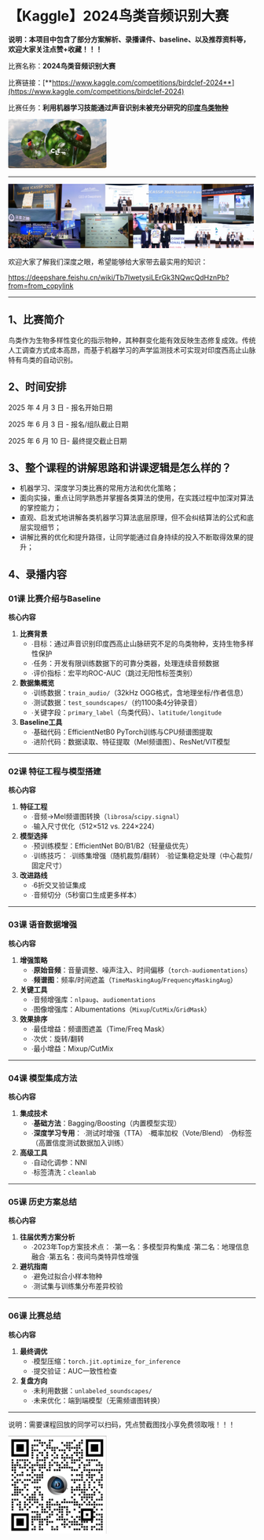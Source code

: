 # 【Kaggle】**2024鸟类音频识别大赛**

**说明：本项目中包含了部分方案解析、录播课件、baseline、以及推荐资料等，欢迎大家关注点赞+收藏！！！**

比赛名称：**2024鸟类音频识别大赛**

比赛链接：[**https://www.kaggle.com/competitions/birdclef-2024**](https://www.kaggle.com/competitions/birdclef-2024)

比赛任务：**利用机器学习技能通过声音识别未被充分研究的**[**印度鸟类物种**](https://stateofindiasbirds.in/)

<img src="assets\CleanShot 2025-09-05 at 09.29.14@2x.png" style="width:200px;" />

---

<img src="assets/20250904_174246_5b2bcaaac91a0105f71ca56604b8dcb5.png" style="width:500px;" />

欢迎大家了解我们深度之眼，希望能够给大家带去最实用的知识：

https://deepshare.feishu.cn/wiki/Tb7IwetysiLErGk3NQwcQdHznPb?from=from_copylink

---

## 1、比赛简介

鸟类作为生物多样性变化的指示物种，其种群变化能有效反映生态修复成效。传统人工调查方式成本高昂，而基于机器学习的声学监测技术可实现对印度西高止山脉特有鸟类的自动识别。

## **2、时间安排**

2025 年 4 月  3 日 - 报名开始日期

2025 年 6 月  3 日 - 报名/组队截止日期

2025 年 6 月  10 日- 最终提交截止日期

## **3、整个课程的讲解思路和讲课逻辑是怎么样的？**

* 机器学习、深度学习类比赛的常用方法和优化策略；
* 面向实操，重点让同学熟悉并掌握各类算法的使用，在实践过程中加深对算法的掌控能力；
* 直观、启发式地讲解各类机器学习算法底层原理，但不会纠结算法的公式和底层实现细节；
* 讲解比赛的优化和提升路径，让同学能通过自身持续的投入不断取得效果的提升；

## 4、录播内容

### **01课 比赛介绍与Baseline**

**核心内容**

1. **比赛背景**
   - ∙目标：通过声音识别印度西高止山脉研究不足的鸟类物种，支持生物多样性保护
   - ∙任务：开发有限训练数据下的可靠分类器，处理连续音频数据
   - ∙评价指标：宏平均ROC-AUC（跳过无阳性标签类别）
2. **数据集概览**
   - ∙训练数据：`train_audio/`（32kHz OGG格式，含地理坐标/作者信息）
   - ∙测试数据：`test_soundscapes/`（约1100条4分钟录音）
   - ∙关键字段：`primary_label`（鸟类代码）、`latitude/longitude`
3. **Baseline工具**
   - ∙基础代码：EfficientNetB0 PyTorch训练与CPU频谱图提取
   - ∙进阶代码：数据读取、特征提取（Mel频谱图）、ResNet/VIT模型

------

### **02课 特征工程与模型搭建**

**核心内容**

1. **特征工程**
   - ∙音频→Mel频谱图转换（`librosa`/`scipy.signal`）
   - ∙输入尺寸优化（512×512 vs. 224×224）
2. **模型选择**
   - ∙预训练模型：EfficientNet B0/B1/B2（轻量级优先）
   - ∙训练技巧： ∙训练集增强（随机裁剪/翻转） ∙验证集稳定处理（中心裁剪/固定尺寸）
3. **改进路线**
   - ∙6折交叉验证集成
   - ∙音频切分（5秒窗口生成更多样本）

------

### **03课 语音数据增强**

**核心内容**

1. **增强策略**
   - ∙**原始音频**：音量调整、噪声注入、时间偏移（`torch-audiomentations`）
   - ∙**频谱图**：频率/时间遮盖（`TimeMaskingAug`/`FrequencyMaskingAug`）
2. **关键工具**
   - ∙音频增强库：`nlpaug`、`audiomentations`
   - ∙图像增强库：Albumentations（`Mixup`/`CutMix`/`GridMask`）
3. **效果排序**
   - ∙最佳增益：频谱图遮盖（Time/Freq Mask）
   - ∙次优：旋转/翻转
   - ∙最小增益：Mixup/CutMix

------

### **04课 模型集成方法**

**核心内容**

1. **集成技术**
   - ∙**基础方法**：Bagging/Boosting（内置模型实现）
   - ∙**深度学习专用**： ∙测试时增强（TTA） ∙概率加权（Vote/Blend） ∙伪标签（高置信度测试数据加入训练）
2. **高级工具**
   - ∙自动化调参：NNI
   - ∙标签清洗：`cleanlab`

------

### **05课 历史方案总结**

**核心内容**

1. **往届优秀方案分析**
   - ∙2023年Top方案技术点： ∙第一名：多模型异构集成 ∙第二名：地理信息融合 ∙第五名：夜间鸟类特异性增强
2. **避坑指南**
   - ∙避免过拟合小样本物种
   - ∙测试集与训练集分布差异校验

------

### **06课 比赛总结**

**核心内容**

1. **最终调优**
   - ∙模型压缩：`torch.jit.optimize_for_inference`
   - ∙提交验证：AUC一致性检查
2. **复盘方向**
   - ∙未利用数据：`unlabeled_soundscapes/`
   - ∙未来优化：端到端模型（无需频谱图转换）

---

说明：需要课程回放的同学可以扫码，凭点赞截图找小享免费领取哦！！！

<img src="assets/20250904_172853_image.png" style="width:200px;" />
